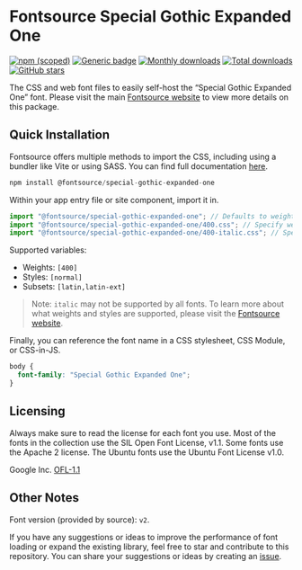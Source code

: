 # Fontsource Special Gothic Expanded One

[![npm (scoped)](https://img.shields.io/npm/v/@fontsource/special-gothic-expanded-one?color=brightgreen)](https://www.npmjs.com/package/@fontsource/special-gothic-expanded-one) [![Generic badge](https://img.shields.io/badge/fontsource-passing-brightgreen)](https://github.com/fontsource/fontsource) [![Monthly downloads](https://badgen.net/npm/dm/@fontsource/special-gothic-expanded-one)](https://github.com/fontsource/fontsource) [![Total downloads](https://badgen.net/npm/dt/@fontsource/special-gothic-expanded-one)](https://github.com/fontsource/fontsource) [![GitHub stars](https://img.shields.io/github/stars/fontsource/fontsource.svg?style=social&label=Star)](https://github.com/fontsource/fontsource/stargazers)

The CSS and web font files to easily self-host the “Special Gothic Expanded One” font. Please visit the main [Fontsource website](https://fontsource.org/fonts/special-gothic-expanded-one) to view more details on this package.

## Quick Installation

Fontsource offers multiple methods to import the CSS, including using a bundler like Vite or using SASS. You can find full documentation [here](https://fontsource.org/docs/getting-started/introduction).

```javascript
npm install @fontsource/special-gothic-expanded-one
```

Within your app entry file or site component, import it in.

```javascript
import "@fontsource/special-gothic-expanded-one"; // Defaults to weight 400
import "@fontsource/special-gothic-expanded-one/400.css"; // Specify weight
import "@fontsource/special-gothic-expanded-one/400-italic.css"; // Specify weight and style
```

Supported variables:
- Weights: `[400]`
- Styles: `[normal]`
- Subsets: `[latin,latin-ext]`

> Note: `italic` may not be supported by all fonts. To learn more about what weights and styles are supported, please visit the [Fontsource website](https://fontsource.org/fonts/special-gothic-expanded-one).

Finally, you can reference the font name in a CSS stylesheet, CSS Module, or CSS-in-JS.

```css
body {
  font-family: "Special Gothic Expanded One";
}
```

## Licensing
Always make sure to read the license for each font you use. Most of the fonts in the collection use the SIL Open Font License, v1.1. Some fonts use the Apache 2 license. The Ubuntu fonts use the Ubuntu Font License v1.0.

Google Inc.
[OFL-1.1](http://scripts.sil.org/OFL)

## Other Notes
Font version (provided by source): `v2`.

If you have any suggestions or ideas to improve the performance of font loading or expand the existing library, feel free to star and contribute to this repository. You can share your suggestions or ideas by creating an [issue](https://github.com/fontsource/fontsource/issues).